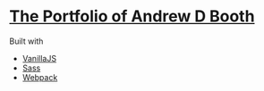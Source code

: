 # [The Portfolio of Andrew D Booth](http://andrewdbooth.me)

Built with
- [VanillaJS](http://vanilla-js.com/)
- [Sass](http://sass-lang.com/)
- [Webpack](https://webpack.github.io/)
